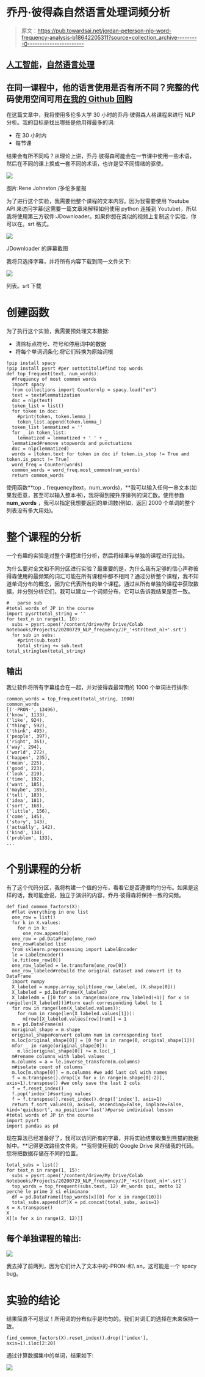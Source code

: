 # 乔丹·彼得森自然语言处理词频分析

> 原文：<https://pub.towardsai.net/jordan-peterson-nlp-word-frequency-analysis-b18642205311?source=collection_archive---------0----------------------->

## [人工智能](https://towardsai.net/p/category/artificial-intelligence)，[自然语言处理](https://towardsai.net/p/category/nlp)

## 在同一课程中，他的语言使用是否有所不同？完整的代码使用空间可用[在我的 Github 回购](https://github.com/arditoibryan/Projects/tree/master/20200730_NLP_word_frequency)

在这篇文章中，我将使用多伦多大学 30 小时的乔丹·彼得森人格课程来进行 NLP 分析。我的目标是找出哪些是他用得最多的词:

*   在 30 小时内
*   每节课

结果会有所不同吗？从理论上讲，乔丹·彼得森可能会在一节课中使用一些术语，然后在不同的课上换成一套不同的术语，也许是受不同情绪的驱使。

![](img/d435e57984f63cc336531cb4069f6f7e.png)

图片:Rene Johnston /多伦多星报

为了进行这个实验，我需要他整个课程的文本内容。因为我需要使用 Youtube API 来访问字幕(这需要一篇文章来解释如何使用 python 连接到 Youtube)，所以我将使用第三方软件:JDownloader。如果你想在类似的视频上复制这个实验，你可以在。srt 格式。

![](img/6193f1687c4b690bbb3a5cfe924e73da.png)

JDownloader 的屏幕截图

我将只选择字幕，并将所有内容下载到同一文件夹下:

![](img/49b8cd4408d4ed97237ba54b6d7d1a23.png)

列表。srt 下载

# 创建函数

为了执行这个实验，我需要预处理文本数据:

*   清除标点符号、符号和停用词中的数据
*   将每个单词词条化:将它们转换为原始词根

```
!pip install spacy
!pip install pysrt #per sottotitoli#find top words
def top_frequent(text, num_words):
  #frequency of most common words
  import spacy
  from collections import Counternlp = spacy.load("en")
  text = text#lemmatization
  doc = nlp(text)
  token_list = list()
  for token in doc:
    #print(token, token.lemma_)
    token_list.append(token.lemma_)
  token_list lemmatized = ''
  for _ in token_list:
    lemmatized = lemmatized + ' ' + _
  lemmatized#remove stopwords and punctuations
  doc = nlp(lemmatized)
  words = [token.text for token in doc if token.is_stop != True and token.is_punct != True]
  word_freq = Counter(words)
  common_words = word_freq.most_common(num_words)
  return common_words
```

使用函数**top _ frequency(text，num_words)，**我可以输入任何一串文本(如果我愿意，甚至可以输入整本书)，我将得到按升序排列的词汇数。使用参数 **num_words** ，我可以指定我想要返回的单词数(例如，返回 2000 个单词的整个列表没有多大用处)。

# 整个课程的分析

一个有趣的实验是对整个课程进行分析，然后将结果与单独的课程进行比较。

为什么要对全文和不同分区进行实验？最重要的是，为什么我有足够的信心声称彼得森使用的最频繁的词汇可能在所有课程中都不相同？通过分析整个课程，我不知道单词分布的概念，因为它代表所有的单个课程。通过从所有单独的课程中获取数据，并分别分析它们，我可以建立一个词频分布，它可以告诉我结果是否一致。

```
#   parse sub
#total words of JP in the course
import pysrttotal_string = ''
for text_n in range(1, 10):
  subs = pysrt.open('/content/drive/My Drive/Colab Notebooks/Projects/20200729_NLP_frequency/JP_'+str(text_n)+'.srt')
  for sub in subs:
    #print(sub.text)
    total_string += sub.text
total_stringlen(total_string)
```

## 输出

我让软件将所有字幕组合在一起，并对彼得森最常用的 1000 个单词进行排序:

```
common_words = top_frequent(total_string, 1000)
common_words
[('-PRON-', 13496),  
('know', 1133),  
('like', 924),  
('thing', 592),  
('think', 495),  
('people', 397),  
('right', 361),  
('way', 294),  
('world', 272),  
('happen', 235),  
('mean', 225),  
('good', 223),  
('look', 219),  
('time', 192),  
('want', 185),  
('maybe', 185),  
('tell', 183),  
('idea', 181),  
('sort', 168),  
('little', 156),  
('come', 145),  
('story', 143),  
('actually', 142),  
('kind', 134), 
('problem', 133),
...
```

# 个别课程的分析

有了这个代码分区，我将构建一个值的分布，看看它是否遵循均匀分布。如果是这样的话，我可能会说，独立于演讲的内容，乔丹·彼得森将保持一致的词频。

```
def find_common_factors(X):
  #flat everything in one list
  one_row = list()
  for k in X.values:
    for n in k:
      one_row.append(n)
  one_row = pd.DataFrame(one_row)
  one_row#labeled list
  from sklearn.preprocessing import LabelEncoder
  le = LabelEncoder()
  le.fit(one_row[0])
  one_row_labeled = le.transform(one_row[0])
  one_row_labeled#rebuild the original dataset and convert it to DataFrame
  import numpy
  X_labeled = numpy.array_split(one_row_labeled, (X.shape[0]))
  X_labeled = pd.DataFrame(X_labeled)
  X_labeledm = [[0 for x in range(max(one_row_labeled)+1)] for x in range(len(X_labeled))]#turn each corresponding label to 1
  for row in range(len(X_labeled.values)):
    for num in range(len(X_labeled.values[1])):
      m[row][X_labeled.values[row][num]] = 1
  m = pd.DataFrame(m)
  moriginal_shape = m.shape
  original_shape#convert column num in corresponding text
  m.loc[original_shape[0]] = [0 for x in range(0, original_shape[1])]
  mfor _ in range(original_shape[0]):
    m.loc[original_shape[0]] += m.loc[_] 
  m#rename columns with label values
  m.columns = a = le.inverse_transform(m.columns)
  m#isolate count of columns
  m.loc[m.shape[0]] = m.columns #we add last col with names
  f = m.transpose().drop([x for x in range(m.shape[0]-2)], axis=1).transpose() #we only save the last 2 cols
  f = f.reset_index()
  f.pop('index')#sorting values
  f = f.transpose().reset_index().drop(['index'], axis=1)
  return f.sort_values(0, axis=0, ascending=False, inplace=False, kind='quicksort', na_position='last')#parse individual lesson
#total words of JP in the course
import pysrt
import pandas as pd
```

现在算法已经准备好了，我可以访问所有的字幕，并将实验结果收集到熊猫的数据帧中。**记得更改路径文件夹。**我将使用我的 Google Drive 来存储我的代码。您将把数据存储在不同的位置。

```
total_subs = list()
for text_n in range(1, 15):
  subs = pysrt.open('/content/drive/My Drive/Colab Notebooks/Projects/20200729_NLP_frequency/JP_'+str(text_n)+'.srt')
  top_words = top_frequent(subs.text, 12) #n_words qui, metto 12 perchè le prime 2 si eliminano
  df = pd.DataFrame([top_words[x][0] for x in range(10)])
  total_subs.append(df)X = pd.concat(total_subs, axis=1)
X = X.transpose()
X
X[[x for x in range(2, 12)]]
```

## 每个单独课程的输出:

![](img/a78f09cb7813fa983954b0f8af2c3a02.png)

我去掉了前两列，因为它们计入了文本中的-PRON-和\ an，这可能是一个 spacy bug。

# 实验的结论

结果简直不可思议！所用词的分布似乎是均匀的。我们对词汇的选择在未来保持一致。

```
find_common_factors(X).reset_index().drop(['index'], axis=1).iloc[2:20]
```

通过计算数据集中的单词，结果如下:

![](img/7a2e2334ef21af81ad3193255455e822.png)